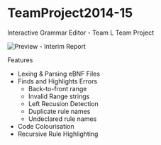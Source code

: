 TeamProject2014-15
==================

Interactive Grammar Editor - Team L Team Project 

![Preview - Interim Report](https://cloud.githubusercontent.com/assets/786501/5331863/39280f64-7e35-11e4-8ff8-6c0763eadfd5.png)

Features
 - Lexing & Parsing eBNF Files
 - Finds and Highlights Errors
   - Back-to-front range
   - Invalid Range strings
   - Left Recusion Detection
   - Duplicate rule names
   - Undeclared rule names
 - Code Colourisation
 - Recursive Rule Highlighting

